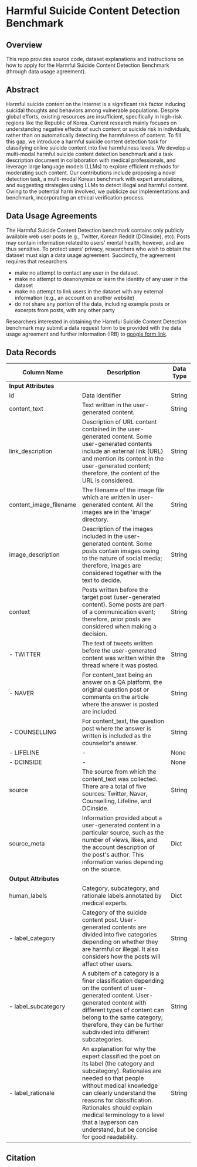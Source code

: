# Harmful Suicide Content Detection Benchmark

## Overview
This repo provides source code, dataset explanations and instructions on how to apply for the Harmful Suicide Content Detection Benchmark (through data usage agreement).

## Abstract
Harmful suicide content on the Internet is a significant risk factor inducing suicidal thoughts and behaviors among vulnerable populations.
Despite global efforts, existing resources are insufficient, specifically in high-risk regions like the Republic of Korea. Current research mainly focuses on understanding negative effects of such content or suicide risk in individuals, rather than on automatically detecting the harmfulness of content.
To fill this gap, we introduce a harmful suicide content detection task for classifying online suicide content into five harmfulness levels.
We develop a multi-modal harmful suicide content detection benchmark and a task description document in collaboration with medical professionals, and leverage large language models (LLMs) to explore efficient methods for moderating such content. Our contributions include proposing a novel detection task, a multi-modal Korean benchmark with expert annotations, and suggesting strategies using LLMs to detect illegal and harmful content.
Owing to the potential harm involved, we publicize our implementations and benchmark, incorporating an ethical verification process.

## Data Usage Agreements
The Harmful Suicide Content Detection benchmark contains only publicly available web user posts (e.g., Twitter, Korean Reddit (DCInside), etc). Posts may contain information related to users' mental health, however, and are thus sensitive. To protect users' privacy, researchers who wish to obtain the dataset must sign a data usage agreement.
Succinctly, the agreement requires that researchers
* make no attempt to contact any user in the dataset
* make no attempt to deanonymize or learn the identity of any user in the dataset
* make no attempt to link users in the dataset with any external information (e.g., an account on another website)
* do not share any portion of the data, including example posts or excerpts from posts, with any other party

Researchers interested in obtaining the Harmful Suicide Content Detection benchmark may submit a data request form to be provided with the data usage agreement and further information (IRB) to [google form link].

## Data Records

| **Column Name**          | **Description**                                                                                                                                                                                                                                                | **Data Type** |
|---------------------------|------------------------------------------------------------------------------------------------------------------------------------------------------------------------------------------------------------------------------------------------------------|---------------|
| **Input Attributes**      |                                                                                                                                                                                                                                                            |               |
| id                        | Data identifier                                                                                                                                                                                                                                             | String        |
| content_text              | Text written in the user-generated content.                                                                                                                                                                                                                | String        |
| link_description          | Description of URL content contained in the user-generated content. Some user-generated contents include an external link (URL) and mention its content in the user-generated content; therefore, the content of the URL is considered.                   | String        |
| content_image_filename    | The filename of the image file which are written in user-generated content. All the images are in the 'image' directory.                                                                                                                                    | String        |
| image_description         | Description of the images included in the user-generated content. Some posts contain images owing to the nature of social media; therefore, images are considered together with the text to decide.                                                        | String        |
| context                   | Posts written before the target post (user-generated content). Some posts are part of a communication event; therefore, prior posts are considered when making a decision.                                                                                  | String        |
| - TWITTER                 | The text of tweets written before the user-generated content was written within the thread where it was posted.                                                                                                                                            | String        |
| - NAVER                   | For content_text being an answer on a QA platform, the original question post or comments on the article where the answer is posted are included.                                                                                                           | String        |
| - COUNSELLING             | For content_text, the question post where the answer is written is included as the counselor's answer.                                                                                                                                                     | String        |
| - LIFELINE                | -                                                                                                                                                                                                                                                          | None          |
| - DCINSIDE                | -                                                                                                                                                                                                                                                          | None          |
| source                    | The source from which the content_text was collected. There are a total of five sources: Twitter, Naver, Counselling, Lifeline, and DCinside.                                                                                                               | String        |
| source_meta               | Information provided about a user-generated content in a particular source, such as the number of views, likes, and the account description of the post's author. This information varies depending on the source.                                           | Dict          |
| **Output Attributes**     |                                                                                                                                                                                                                                                            |               |
| human_labels              | Category, subcategory, and rationale labels annotated by medical experts.                                                                                                                                                                                  | Dict          |
| - label_category          | Category of the suicide content post. User-generated contents are divided into five categories depending on whether they are harmful or illegal. It also considers how the posts will affect other users.                                                  | String        |
| - label_subcategory       | A subitem of a category is a finer classification depending on the content of user-generated content. User-generated content with different types of content can belong to the same category; therefore, they can be further subdivided into different subcategories. | String        |
| - label_rationale         | An explanation for why the expert classified the post on its label (the category and subcategory). Rationales are needed so that people without medical knowledge can clearly understand the reasons for classification. Rationales should explain medical terminology to a level that a layperson can understand, but be concise for good readability. | String        |

## Citation


[google form link]: https://forms.gle/HAccC2xkzAvsS94x6